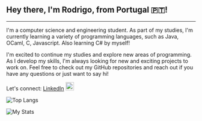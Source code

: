 <!-- 
Hi, I'm Rodrigo, from 🇵🇹
### the languages:
- `System.out.print("Java");`
- `let () = print_string "OCaml"`
- `public static string learningCSharp() => "Learning C#!";`
<a href="https://app.daily.dev/tintadaraiz"><img src="https://api.daily.dev/devcards/e2f3338c8d524af0963791232e28dbea.png?r=ykz" width="350" alt="rodrigo's Dev Card"/></a> -->

## Hey there, I'm Rodrigo, from Portugal 🇵🇹!
---

I'm a computer science and engineering student. As part of my studies, I'm currently learning a variety of programming languages, such as Java, OCaml, C, Javascript. Also learning C# by myself! 

I'm excited to continue my studies and explore new areas of programming. As I develop my skills, I'm always looking for new and exciting projects to work on. Feel free to check out my GitHub repositories and reach out if you have any questions or just want to say hi!

Let's connect:  [LinkedIn](https://www.linkedin.com/in/rodrigo-silva-455b291bb/) <img alt="LinkedIn" width="22px" src="https://content.linkedin.com/content/dam/me/business/en-us/amp/brand-site/v2/bg/LI-Bug.svg.original.svg" />

![Top Langs](https://github-readme-stats.vercel.app/api/top-langs/?username=tintadaraiz&layout=donut&count_private=true&show_icons=true&bg_color=00000000)

![My Stats](https://github-readme-stats.vercel.app/api?username=tintadaraiz&count_private=true&show_icons=true&bg_color=00000000)
